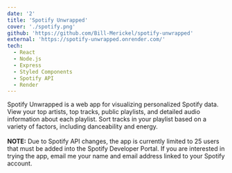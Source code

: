 ```yaml
---
date: '2'
title: 'Spotify Unwrapped'
cover: './spotify.png'
github: 'https://github.com/Bill-Merickel/spotify-unwrapped'
external: 'https://spotify-unwrapped.onrender.com/'
tech:
  - React
  - Node.js
  - Express
  - Styled Components
  - Spotify API
  - Render
---
```


Spotify Unwrapped is a web app for visualizing personalized Spotify data. View your top artists, top tracks, public playlists, and detailed audio information about each playlist. Sort tracks in your playlist based on a variety of factors, including danceability and energy.<br/><br/> **NOTE:** Due to Spotify API changes, the app is currently limited to 25 users that must be added into the Spotify Developer Portal. If you are interested in trying the app, email me your name and email address linked to your Spotify account.
